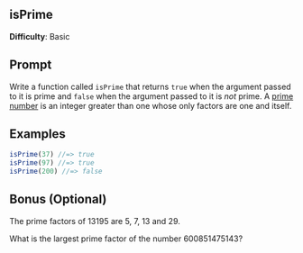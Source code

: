 ## isPrime

**Difficulty**: Basic 

## Prompt 

Write a function called `isPrime` that returns `true` when the argument passed to it is prime and `false` when the argument passed to it is *not* prime. A [prime number](http://whatis.techtarget.com/definition/prime-number) is an integer greater than one whose only factors are one and itself.

## Examples

```js
isPrime(37) //=> true 
isPrime(97) //=> true
isPrime(200) //=> false
```

## Bonus (Optional)

The prime factors of 13195 are 5, 7, 13 and 29.

What is the largest prime factor of the number 600851475143?